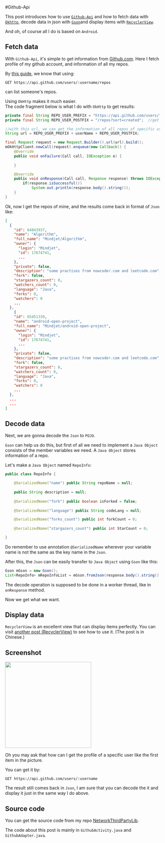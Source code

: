 #Github-Api

This post introduces how to use [`Github-Api`](https://developer.github.com/v3/) and how to fetch data with [`Okhttp`](https://github.com/square/okhttp), decode data in json with [`Gson`](https://github.com/google/gson)and display items with [`RecyclerView`](https://developer.android.com/reference/android/support/v7/widget/RecyclerView.html).

And oh, of course all I do is based on `Android`.

## Fetch data
With `Github-Api`, it's simple to get information from [Github.com](https://github.com). Here I fetch profile of my github account, and information of all my repos.  

By [this guide](https://developer.github.com/v3/repos/#list-user-repositories), we know that using:

 ```
GET https://api.github.com/users/:username/repos
 ``` 
can list someone's repos. 
 
Using `OkHttp` makes it much easier.  
The code fragment below is what I do with `OkHttp` to get results:
 
```Java
private final String REPO_USER_PREFIX = "https://api.github.com/users/";
private final String REPO_USER_POSTFIX = "/repos?sort=created";  //get the repos sorted by created date

//with this url, we can get the information of all repos of specific user.
String url = REPO_USER_PREFIX + userName + REPO_USER_POSTFIX;

final Request request = new Request.Builder().url(url).build();
mOkHttpClient.newCall(request).enqueue(new Callback() {
	@Override
	public void onFailure(Call call, IOException e) {
	
	}

	@Override
	public void onResponse(Call call, Response response) throws IOException {
		if(response.isSuccessful())
			System.out.println(response.body().string());
	}
}
```
 
 Ok, now I get the repos of mine, and the results come back in format of `Json` like:
 
```Json
[
  {
    "id": 64843937,
    "name": "Algorithm",
    "full_name": "Mindjet/Algorithm",
    "owner": {
      "login": "Mindjet",
      "id": 17674741,
      ...
    },
    "private": false,
    "description": "some practises from nowcoder.com and leetcode.com",
    "fork": false,
    "stargazers_count": 0,
    "watchers_count": 0,
    "language": "Java",
    "forks": 0,
    "watchers": 0
    ...
  },
    {
    "id": 65451339,
    "name": "android-open-project",
    "full_name": "Mindjet/android-open-project",
    "owner": {
      "login": "Mindjet",
      "id": 17674741,
      ...
    },
    "private": false,
    "description": "some practises from nowcoder.com and leetcode.com",
    "fork": false,
    "stargazers_count": 0,
    "watchers_count": 0,
    "language": "Java",
    "forks": 0,
    "watchers": 0
    ...
  },
  ...
  ...
]
```


## Decode data
Next, we are gonna decode the `Json` to `POJO`.

`Gson` can help us do this, but first of all we need to implement a `Java Object` consists of the member variables we need. A `Java Object` stores information of a repo.

Let's make a `Java Object` named `RepoInfo`:

```Java
public class RepoInfo {

    @SerializedName("name") public String repoName = null;
    
    public String description = null;
    
    @SerializedName("fork") public boolean isForked = false;
    
    @SerializedName("language") public String codeLang = null;

    @SerializedName("forks_count") public int forkCount = 0;
    
    @SerializedName("stargazers_count") public int StarCount = 0;

}
```

Do remember to use annotation `@SerializedName` wherever your variable name is not the same as the key name in the `Json`.

After this, the `Json` can be easily transfer to `Java Object` using `Gson` like this:

```Java
Gson mGson = new Gson();
List<RepoInfo> mRepoInfoList = mGson.fromJson(response.body().string(), new TypeToken<List<RepoInfo>>() {}.getType());
```
The decode operation is supposed to be done in a worker thread, like in `onResponse` method.

Now we get what we want.

## Display data
`RecyclerView` is an excellent view that can display items perfectly. You can visit [another post (RecyclerView)](https://github.com/Mindjet/Way2Android/blob/master/recycler-view-1.md) to see how to use it. (The post is in Chinese.)


## Screenshot

<img src="screenshots/github-api.png" width="280"/>

Oh you may ask that how can I get the profile of a specific user like the first item in the picture.

You can get it by:

```
GET https://api.github.com/users/:username
```

The result still comes back in `Json`, I am sure that you can decode the it and display it just in the same way I do above.

## Source code
You can get the source code from my repo [NetworkThirdPartyLib](https://github.com/Mindjet/NetworkThirdPartyLib).

The code about this post is mainly in `GithubActivity.java` and `GithubAdapter.java`.

